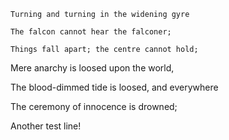     Turning and turning in the widening gyre

    The falcon cannot hear the falconer;

    Things fall apart; the centre cannot hold;

Mere anarchy is loosed upon the world,

The blood-dimmed tide is loosed, and everywhere

The ceremony of innocence is drowned;

Another test line!
